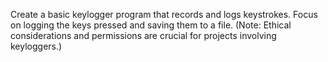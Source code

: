 Create a basic keylogger program that records and logs keystrokes. Focus on logging the keys pressed and saving them to a file. (Note: Ethical considerations and permissions are crucial for projects involving keyloggers.)
